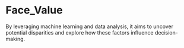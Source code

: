 # Face_Value
 By leveraging machine learning and data analysis, it aims to uncover potential disparities and explore how these factors influence decision-making.
